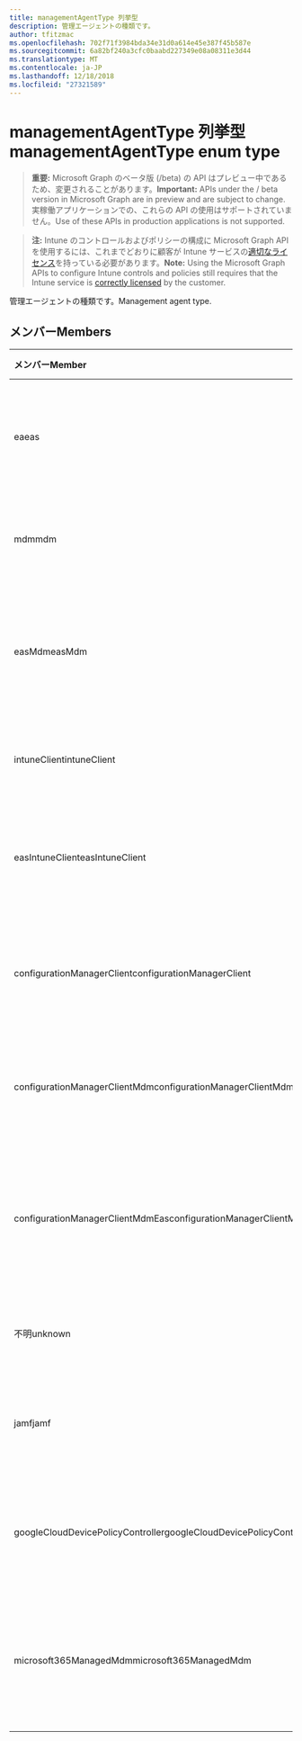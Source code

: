 ```yaml
---
title: managementAgentType 列挙型
description: 管理エージェントの種類です。
author: tfitzmac
ms.openlocfilehash: 702f71f3984bda34e31d0a614e45e387f45b587e
ms.sourcegitcommit: 6a82bf240a3cfc0baabd227349e08a08311e3d44
ms.translationtype: MT
ms.contentlocale: ja-JP
ms.lasthandoff: 12/18/2018
ms.locfileid: "27321589"
---
```

# <a name="managementagenttype-enum-type"></a><span data-ttu-id="05d19-103">managementAgentType 列挙型</span><span class="sxs-lookup"><span data-stu-id="05d19-103">managementAgentType enum type</span></span>

> <span data-ttu-id="05d19-104">**重要:** Microsoft Graph のベータ版 (/beta) の API はプレビュー中であるため、変更されることがあります。</span><span class="sxs-lookup"><span data-stu-id="05d19-104">**Important:** APIs under the / beta version in Microsoft Graph are in preview and are subject to change.</span></span> <span data-ttu-id="05d19-105">実稼働アプリケーションでの、これらの API の使用はサポートされていません。</span><span class="sxs-lookup"><span data-stu-id="05d19-105">Use of these APIs in production applications is not supported.</span></span>

> <span data-ttu-id="05d19-106">**注:** Intune のコントロールおよびポリシーの構成に Microsoft Graph API を使用するには、これまでどおりに顧客が Intune サービスの[適切なライセンス](https://go.microsoft.com/fwlink/?linkid=839381)を持っている必要があります。</span><span class="sxs-lookup"><span data-stu-id="05d19-106">**Note:** Using the Microsoft Graph APIs to configure Intune controls and policies still requires that the Intune service is [correctly licensed](https://go.microsoft.com/fwlink/?linkid=839381) by the customer.</span></span>

<span data-ttu-id="05d19-107">管理エージェントの種類です。</span><span class="sxs-lookup"><span data-stu-id="05d19-107">Management agent type.</span></span>
## <a name="members"></a><span data-ttu-id="05d19-108">メンバー</span><span class="sxs-lookup"><span data-stu-id="05d19-108">Members</span></span>
|<span data-ttu-id="05d19-109">メンバー</span><span class="sxs-lookup"><span data-stu-id="05d19-109">Member</span></span>|<span data-ttu-id="05d19-110">値</span><span class="sxs-lookup"><span data-stu-id="05d19-110">Value</span></span>|<span data-ttu-id="05d19-111">説明</span><span class="sxs-lookup"><span data-stu-id="05d19-111">Description</span></span>|
|:---|:---|:---|
|<span data-ttu-id="05d19-112">ea</span><span class="sxs-lookup"><span data-stu-id="05d19-112">eas</span></span>|<span data-ttu-id="05d19-113">1</span><span class="sxs-lookup"><span data-stu-id="05d19-113">1</span></span>|<span data-ttu-id="05d19-114">デバイスは、Exchange サーバーによって管理されます。</span><span class="sxs-lookup"><span data-stu-id="05d19-114">The device is managed by Exchange server.</span></span>|
|<span data-ttu-id="05d19-115">mdm</span><span class="sxs-lookup"><span data-stu-id="05d19-115">mdm</span></span>|<span data-ttu-id="05d19-116">2</span><span class="sxs-lookup"><span data-stu-id="05d19-116">2</span></span>|<span data-ttu-id="05d19-117">Intune MDM. で、デバイスを管理します。</span><span class="sxs-lookup"><span data-stu-id="05d19-117">The device is managed by Intune MDM.</span></span>|
|<span data-ttu-id="05d19-118">easMdm</span><span class="sxs-lookup"><span data-stu-id="05d19-118">easMdm</span></span>|<span data-ttu-id="05d19-119">3</span><span class="sxs-lookup"><span data-stu-id="05d19-119">3</span></span>|<span data-ttu-id="05d19-120">Intune MDM. と Exchange サーバーの両方がデバイス管理します。</span><span class="sxs-lookup"><span data-stu-id="05d19-120">The device is managed by both Exchange server and Intune MDM.</span></span>|
|<span data-ttu-id="05d19-121">intuneClient</span><span class="sxs-lookup"><span data-stu-id="05d19-121">intuneClient</span></span>|<span data-ttu-id="05d19-122">4</span><span class="sxs-lookup"><span data-stu-id="05d19-122">4</span></span>|<span data-ttu-id="05d19-123">Intune クライアントが管理されています。</span><span class="sxs-lookup"><span data-stu-id="05d19-123">Intune client managed.</span></span>|
|<span data-ttu-id="05d19-124">easIntuneClient</span><span class="sxs-lookup"><span data-stu-id="05d19-124">easIntuneClient</span></span>|<span data-ttu-id="05d19-125">5</span><span class="sxs-lookup"><span data-stu-id="05d19-125">5</span></span>|<span data-ttu-id="05d19-126">デバイスは、EA と Intune クライアント デュアル管理です。</span><span class="sxs-lookup"><span data-stu-id="05d19-126">The device is EAS and Intune client dual managed.</span></span>|
|<span data-ttu-id="05d19-127">configurationManagerClient</span><span class="sxs-lookup"><span data-stu-id="05d19-127">configurationManagerClient</span></span>|<span data-ttu-id="05d19-128">8</span><span class="sxs-lookup"><span data-stu-id="05d19-128">8</span></span>|<span data-ttu-id="05d19-129">デバイスは、構成マネージャーによって管理されます。</span><span class="sxs-lookup"><span data-stu-id="05d19-129">The device is managed by Configuration Manager.</span></span>|
|<span data-ttu-id="05d19-130">configurationManagerClientMdm</span><span class="sxs-lookup"><span data-stu-id="05d19-130">configurationManagerClientMdm</span></span>|<span data-ttu-id="05d19-131">10</span><span class="sxs-lookup"><span data-stu-id="05d19-131">10</span></span>|<span data-ttu-id="05d19-132">デバイスの管理は、構成マネージャーと MDM.</span><span class="sxs-lookup"><span data-stu-id="05d19-132">The device is managed by Configuration Manager and MDM.</span></span>|
|<span data-ttu-id="05d19-133">configurationManagerClientMdmEas</span><span class="sxs-lookup"><span data-stu-id="05d19-133">configurationManagerClientMdmEas</span></span>|<span data-ttu-id="05d19-134">11</span><span class="sxs-lookup"><span data-stu-id="05d19-134">11</span></span>|<span data-ttu-id="05d19-135">デバイスは、MDM および Ea は、構成マネージャーによって管理されます。</span><span class="sxs-lookup"><span data-stu-id="05d19-135">The device is managed by Configuration Manager, MDM and Eas.</span></span>|
|<span data-ttu-id="05d19-136">不明</span><span class="sxs-lookup"><span data-stu-id="05d19-136">unknown</span></span>|<span data-ttu-id="05d19-137">16</span><span class="sxs-lookup"><span data-stu-id="05d19-137">16</span></span>|<span data-ttu-id="05d19-138">不明な管理エージェントの種類です。</span><span class="sxs-lookup"><span data-stu-id="05d19-138">Unknown management agent type.</span></span>|
|<span data-ttu-id="05d19-139">jamf</span><span class="sxs-lookup"><span data-stu-id="05d19-139">jamf</span></span>|<span data-ttu-id="05d19-140">32</span><span class="sxs-lookup"><span data-stu-id="05d19-140">32</span></span>|<span data-ttu-id="05d19-141">デバイス属性は、Jamf からフェッチされます。</span><span class="sxs-lookup"><span data-stu-id="05d19-141">The device attributes are fetched from Jamf.</span></span>|
|<span data-ttu-id="05d19-142">googleCloudDevicePolicyController</span><span class="sxs-lookup"><span data-stu-id="05d19-142">googleCloudDevicePolicyController</span></span>|<span data-ttu-id="05d19-143">64</span><span class="sxs-lookup"><span data-stu-id="05d19-143">64</span></span>|<span data-ttu-id="05d19-144">デバイスは、Google の CloudDPC によって管理されます。</span><span class="sxs-lookup"><span data-stu-id="05d19-144">The device is managed by Google's CloudDPC.</span></span>|
|<span data-ttu-id="05d19-145">microsoft365ManagedMdm</span><span class="sxs-lookup"><span data-stu-id="05d19-145">microsoft365ManagedMdm</span></span>|<span data-ttu-id="05d19-146">258</span><span class="sxs-lookup"><span data-stu-id="05d19-146">258</span></span>|<span data-ttu-id="05d19-147">Intune によって Microsoft 365 では、このデバイスが管理されます。</span><span class="sxs-lookup"><span data-stu-id="05d19-147">This device is managed by Microsoft 365 through Intune.</span></span>|





